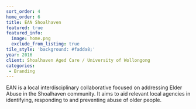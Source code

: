 ```yaml
---
sort_order: 4
home_order: 6
title: EAN Shoalhaven
featured: true
featured_info:
  image: home.png
  exclude_from_listing: true
tile_style: 'background: #fadda8;'
year: 2016
client: Shoalhaven Aged Care / University of Wollongong
categories:
 - Branding
---
```


EAN is a local interdisciplinary collaborative focused on addressing Elder Abuse in the Shoalhaven community. It aims to aid relevant local agencies in identifying, responding to and preventing abuse of older people.
